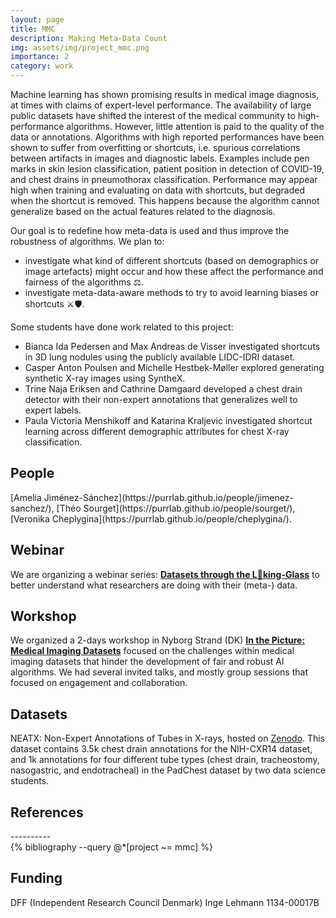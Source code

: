 ```yaml
---
layout: page
title: MMC
description: Making Meta-Data Count
img: assets/img/project_mmc.png
importance: 2
category: work
---
```


Machine learning has shown promising results in medical image diagnosis, at times with claims of expert-level performance. The availability of large public datasets have shifted the interest of the medical community to high-performance algorithms. However, little attention is paid to the quality of the data or annotations. Algorithms with high reported performances have been shown to suffer from overfitting or shortcuts, i.e. spurious correlations between artifacts in images and diagnostic labels. Examples include pen marks in skin lesion classification, patient position in detection of COVID-19, and chest drains in pneumothorax classification. Performance may appear high when training and evaluating on data with shortcuts, but degraded when the shortcut is removed. This happens because the algorithm cannot generalize based on the actual features related to the diagnosis.

Our goal is to redefine how meta-data is used and thus improve the robustness of algorithms. 
We plan to:
* investigate what kind of different shortcuts (based on demographics or image artefacts) might occur and how these affect the performance and fairness of the algorithms ⚖️.
* investigate meta-data-aware methods to try to avoid learning biases or shortcuts ⚔️🛡.

Some students have done work related to this project:
* Bianca Ida Pedersen and Max Andreas de Visser investigated shortcuts in 3D lung nodules using the publicly available LIDC-IDRI dataset.
* Casper Anton Poulsen and Michelle Hestbek-Møller explored generating synthetic X-ray images using SyntheX.
* Trine Naja Eriksen and Cathrine Damgaard developed a chest drain detector with their non-expert annotations that generalizes well to expert labels.
* Paula Victoria Menshikoff and Katarina Kraljevic investigated shortcut learning across different demographic attributes for chest X-ray classification.


<h2>People</h2>
[Amelia Jiménez-Sánchez](https://purrlab.github.io/people/jimenez-sanchez/), [Théo Sourget](https://purrlab.github.io/people/sourget/), [Veronika Cheplygina](https://purrlab.github.io/people/cheplygina/).

<h2> Webinar </h2>
<p> We are organizing a webinar series: <a href="https://medical-datasets.github.io/webinar/"><strong>Datasets through the L👀king-Glass</strong></a> to better understand what researchers are doing with their (meta-) data.
</p>

<h2> Workshop </h2>
<p> We organized a 2-days workshop in Nyborg Strand (DK) <a href="https://medical-datasets.github.io/workshop/"><strong>In the Picture: Medical Imaging Datasets</strong></a> focused on the challenges within medical imaging datasets that hinder the development of fair and robust AI algorithms. We had several invited talks, and mostly group sessions that focused on engagement and collaboration.
</p>

<h2>Datasets</h2>
<p> NEATX: Non-Expert Annotations of Tubes in X-rays, hosted on <a href="https://zenodo.org/records/14944064/">Zenodo</a>. This dataset contains 3.5k chest drain annotations for the NIH-CXR14 dataset, and 1k annotations for four different tube types (chest drain, tracheostomy, nasogastric, and endotracheal) in the PadChest dataset by two data science students.
</p>

<h2>References</h2>
----------
<div class="publications">
  {% bibliography --query @*[project ~= mmc] %}
</div>

<h2>Funding</h2>
DFF (Independent Research Council Denmark) Inge Lehmann 1134-00017B 
